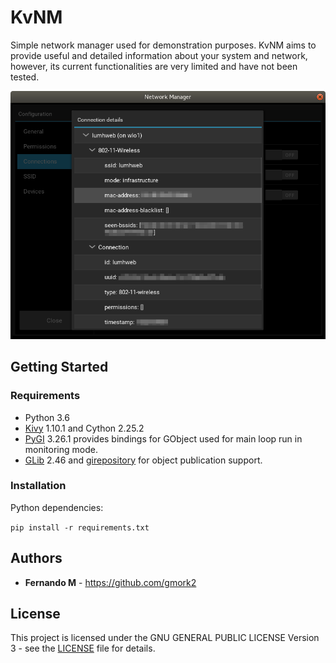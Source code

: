 # KvNM

Simple network manager used for demonstration purposes. KvNM aims to provide
useful and detailed information about your system and network,
however, its current functionalities are very limited and have not been tested.

![photo](images/kvnm.png)

## Getting Started


### Requirements

* Python 3.6
* [Kivy](https://kivy.org/docs/gettingstarted/installation.html) 1.10.1 and Cython 2.25.2
* [PyGI](https://pygobject.readthedocs.io/) 3.26.1 provides bindings for GObject used for main
loop run in monitoring mode.
* [GLib](https://developer.gnome.org/glib/) 2.46 and
[girepository](https://wiki.gnome.org/Projects/GObjectIntrospection) for object publication support.

### Installation
Python dependencies:

`pip install -r requirements.txt`

## Authors

* **Fernando M** - https://github.com/gmork2

## License

This project is licensed under the GNU GENERAL PUBLIC LICENSE
Version 3 - see the [LICENSE](LICENSE) file for details.